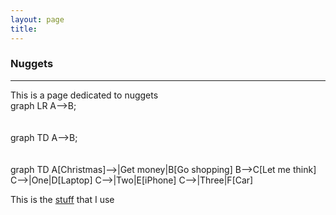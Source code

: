 ```yaml
---
layout: page
title:
---
```


<h3 id="nuggets">Nuggets</h3>
<hr />
This is a page dedicated to nuggets

<script async src="https://unpkg.com/mermaid@8.2.3/dist/mermaid.min.js"></script>

<div class="mermaid">
graph LR
  A-->B;
</div>
<br><br>

<div class="mermaid">
graph TD
  A-->B;
</div>
<br><br>

<div>
graph TD
  A[Christmas]-->|Get money|B[Go shopping]
  B-->C[Let me think]
  C-->|One|D[Laptop]
  C-->|Two|E[iPhone]
  C-->|Three|F[Car]
</div>

This is the [stuff](mystuff) that I use
